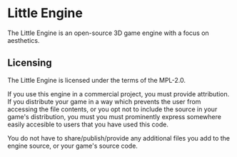 # Little Engine
The Little Engine is an open-source 3D game engine with a focus on
aesthetics.

## Licensing
The Little Engine is licensed under the terms of the MPL-2.0.

If you use this engine in a commercial project, you must provide
attribution. If you distribute your game in a way which prevents the
user from accessing the file contents, or you opt not to include the
source in your game's distribution, you must you must prominently
express somewhere easily accesible to users that you have used this
code.

You do not have to share/publish/provide any additional files you add
to the engine source, or your game's source code.
